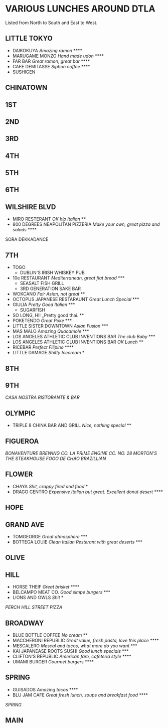 # VARIOUS LUNCHES AROUND DTLA

Listed from North to South and East to West.

## LITTLE TOKYO

* DAIKOKUYA _Amazing ramon_ ****
* MARUGAME MONZO _Hand made udon_ ****
* FAR BAR _Great ramon, great bar_ ****
* CAFE DEMITASSE _Siphon coffee_ ****
* SUSHIGEN

## CHINATOWN

## 1ST

## 2ND

## 3RD

## 4TH

## 5TH

## 6TH

## WILSHIRE BLVD

* MIRO RESTERANT _OK hip Italian_ **
* 800 DEGREES NEAPOLITAN PIZZERIA _Make your own, great pizza and salads_ ****

SORA
DEKKADANCE

## 7TH

* TOGO
  * DUBLIN'S IRISH WHISKEY PUB
* 10e RESTAURANT _Mediterranean, great flat bread_ ***
  * SEASALT FISH GRILL
  * 3RD GENERATION SAKE BAR
* WOKCANO _Fair Asian, not great_ **
* OCTOPUS JAPANESE RESTARAUNT _Great Lunch Special_ ***
* GIULIA _Pretty Good Italian_ ***
  * SUGARFISH
* SO LONG, HI! _Pretty good thai. **
* POKETENDO _Great Poke_ ***
* LITTLE SISTER DOWNTOWN _Asian Fusion_ ***
* MAS MALO _Amazing Quacamole_ ***
* LOS ANGELES ATHLETIC CLUB INVENTIONS BAR _The club Baby_ ***
* LOS ANGELES ATHLETIC CLUB INVENTIONS BAR _OK Lunch_ **
* RICEBAR _Perfect Filipino_ ****
* LITTLE DAMAGE _Shitty Icecream_ *


## 8TH

## 9TH

_CASA NOSTRA RISTORANTE & BAR_

## OLYMPIC

* TRIPLE 8 CHINA BAR AND GRILL _Nice, nothing special_ **

## FIGUEROA

_BONAVENTURE BREWING CO._
_LA PRIME_
_ENGINE CC. NO. 28_
_MORTON'S THE STEAKHOUSE_
_FOGO DE CHAO BRAZILLIAN_

## FLOWER

* CHAYA _Shit, crappy fired and food_ *
* DRAGO CENTRO _Expensive Italian but great.  Excellent donut desert_ ****


## HOPE

## GRAND AVE

* TOMGEORGE _Great atmosphere_ ***
* BOTTEGA LOUIE _Clean Italian Resterant with great deserts_ ***

## OLIVE

## HILL

* HORSE THEIF _Great brisket_ ****
* BELCAMPO MEAT CO. _Good simpe burgers_ ***
* LIONS AND OWLS _Shit_ *

_PERCH_
_HILL STREET PIZZA_

## BROADWAY

* BLUE BOTTLE COFFEE _No cream_ **
* MACCHERONI REPUBLIC _Great value, fresh pasta, love this place_ ****
* MESCALERO _Mescal and tacos, what more do you want_ ***
* KAI JAPANEASE ROOTS SUSHI _Good lunch specials_ ***
* CLIFTON'S REPUBLIC _American fare, cafeteria style_ ****
* UMAMI BURGER _Gourmet burgers_ ****

## SPRING

* GUISADOS _Amazing tacos_ ****
* BLU JAM CAFE _Great fresh lunch, soups and breakfast food_ ****

_SPRING_

## MAIN

